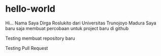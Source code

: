 # hello-world

Hi...
Nama Saya Dirga Roslukito dari Universitas Trunojoyo Madura
Saya baru saja membuat percobaan untuk project baru di github

Testing membuat repository baru

Testing Pull Request
